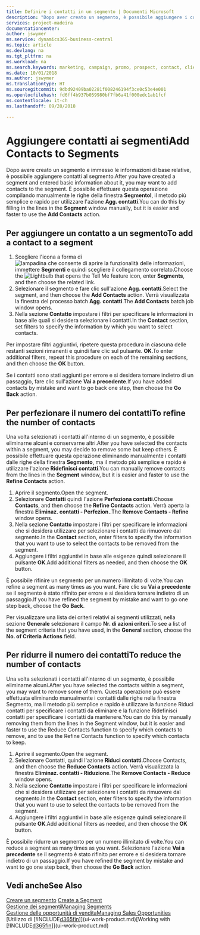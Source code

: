 ```yaml
---
title: Definire i contatti in un segmento | Documenti Microsoft
description: "Dopo aver creato un segmento, è possibile aggiungere i contatti al segmento, ad esempio, come parte di una campagna di marketing mirata ai clienti o contatti specifici."
services: project-madeira
documentationcenter: 
author: jswymer
ms.service: dynamics365-business-central
ms.topic: article
ms.devlang: na
ms.tgt_pltfrm: na
ms.workload: na
ms.search.keywords: marketing, campaign, promo, prospect, contact, client, customer
ms.date: 10/01/2018
ms.author: jswymer
ms.translationtype: HT
ms.sourcegitcommit: 9dbd92409ba02281f008246194f3ce0c53e4e001
ms.openlocfilehash: fd6ff4b937b059980bf7fb6a41f000edc1ab1fcf
ms.contentlocale: it-ch
ms.lasthandoff: 09/28/2018

---
```

# <a name="add-contacts-to-segments"></a><span data-ttu-id="40f0c-103">Aggiungere contatti ai segmenti</span><span class="sxs-lookup"><span data-stu-id="40f0c-103">Add Contacts to Segments</span></span>
<span data-ttu-id="40f0c-104">Dopo avere creato un segmento e immesso le informazioni di base relative, è possibile aggiungere contatti al segmento.</span><span class="sxs-lookup"><span data-stu-id="40f0c-104">After you have created a segment and entered basic information about it, you may want to add contacts to the segment.</span></span> <span data-ttu-id="40f0c-105">È possibile effettuare questa operazione compilando manualmente le righe della finestra **Segmentol**, il metodo più semplice e rapido per utilizzare l'azione **Agg. contatti**.</span><span class="sxs-lookup"><span data-stu-id="40f0c-105">You can do this by filling in the lines in the **Segment** window manually, but it is easier and faster to use the **Add Contacts** action.</span></span>

## <a name="to-add-a-contact-to-a-segment"></a><span data-ttu-id="40f0c-106">Per aggiungere un contatto a un segmento</span><span class="sxs-lookup"><span data-stu-id="40f0c-106">To add a contact to a segment</span></span>
1. <span data-ttu-id="40f0c-107">Scegliere l'icona a forma di ![lampadina che consente di aprire la funzionalità delle informazioni](media/ui-search/search_small.png "Informazioni sull'operazione che si desidera eseguire"), immettere **Segmenti** e quindi scegliere il collegamento correlato.</span><span class="sxs-lookup"><span data-stu-id="40f0c-107">Choose the ![Lightbulb that opens the Tell Me feature](media/ui-search/search_small.png "Tell me what you want to do") icon, enter **Segments**, and then choose the related link.</span></span>  
2. <span data-ttu-id="40f0c-108">Selezionare il segmento e fare clic sull'azione **Agg. contatti**.</span><span class="sxs-lookup"><span data-stu-id="40f0c-108">Select the segment, and then choose the **Add Contacts** action.</span></span> <span data-ttu-id="40f0c-109">Verrà visualizzata la finestra del processo batch **Agg. contatti**.</span><span class="sxs-lookup"><span data-stu-id="40f0c-109">The **Add Contacts** batch job window opens.</span></span>
3. <span data-ttu-id="40f0c-110">Nella sezione **Contatto** impostare i filtri per specificare le informazioni in base alle quali si desidera selezionare i contatti.</span><span class="sxs-lookup"><span data-stu-id="40f0c-110">In the **Contact** section, set filters to specify the information by which you want to select contacts.</span></span>

<span data-ttu-id="40f0c-111">Per impostare filtri aggiuntivi, ripetere questa procedura in ciascuna delle restanti sezioni rimanenti e quindi fare clic sul pulsante. **OK**.</span><span class="sxs-lookup"><span data-stu-id="40f0c-111">To enter additional filters, repeat this procedure on each of the remaining sections, and then choose the **OK** button.</span></span>

<span data-ttu-id="40f0c-112">Se i contatti sono stati aggiunti per errore e si desidera tornare indietro di un passaggio, fare clic sull'azione **Vai a precedente**.</span><span class="sxs-lookup"><span data-stu-id="40f0c-112">If you have added contacts by mistake and want to go back one step, then choose the **Go Back** action.</span></span>

## <a name="to-refine-the-number-of-contacts"></a><span data-ttu-id="40f0c-113">Per perfezionare il numero dei contatti</span><span class="sxs-lookup"><span data-stu-id="40f0c-113">To refine the number of contacts</span></span>
<span data-ttu-id="40f0c-114">Una volta selezionati i contatti all'interno di un segmento, è possibile eliminarne alcuni e conservarne altri.</span><span class="sxs-lookup"><span data-stu-id="40f0c-114">After you have selected the contacts within a segment, you may decide to remove some but keep others.</span></span> <span data-ttu-id="40f0c-115">È possibile effettuare questa operazione eliminando manualmente i contatti dalle righe della finestra **Segmento**, ma il metodo più semplice e rapido è utilizzare l'azione **Ridefinisci contatti**.</span><span class="sxs-lookup"><span data-stu-id="40f0c-115">You can manually remove contacts from the lines in the **Segment** window, but it is easier and faster to use the **Refine Contacts** action.</span></span>

1. <span data-ttu-id="40f0c-116">Aprire il segmento.</span><span class="sxs-lookup"><span data-stu-id="40f0c-116">Open the segment.</span></span>
2. <span data-ttu-id="40f0c-117">Selezionare **Contatti** quindi l'azione **Perfeziona contatti**.</span><span class="sxs-lookup"><span data-stu-id="40f0c-117">Choose **Contacts**, and then choose the **Refine Contacts** action.</span></span> <span data-ttu-id="40f0c-118">Verrà aperta la finestra **Eliminaz. contatti - Perfezion.**.</span><span class="sxs-lookup"><span data-stu-id="40f0c-118">The **Remove Contacts - Refine** window opens.</span></span>
3. <span data-ttu-id="40f0c-119">Nella sezione **Contatto** impostare i filtri per specificare le informazioni che si desidera utilizzare per selezionare i contatti da rimuovere dal segmento.</span><span class="sxs-lookup"><span data-stu-id="40f0c-119">In the **Contact** section, enter filters to specify the information that you want to use to select the contacts to be removed from the segment.</span></span>
4. <span data-ttu-id="40f0c-120">Aggiungere i filtri aggiuntivi in base alle esigenze quindi selezionare il pulsante **OK**.</span><span class="sxs-lookup"><span data-stu-id="40f0c-120">Add additional filters as needed, and then choose the **OK** button.</span></span>

<span data-ttu-id="40f0c-121">È possibile rifinire un segmento per un numero illimitato di volte.</span><span class="sxs-lookup"><span data-stu-id="40f0c-121">You can refine a segment as many times as you want.</span></span> <span data-ttu-id="40f0c-122">Fare clic su **Vai a precedente** se il segmento è stato rifinito per errore e si desidera tornare indietro di un passaggio.</span><span class="sxs-lookup"><span data-stu-id="40f0c-122">If you have refined the segment by mistake and want to go one step back, choose the **Go Back**.</span></span>

<span data-ttu-id="40f0c-123">Per visualizzare una lista dei criteri relativi ai segmenti utilizzati, nella sezione **Generale** selezionare il campo **Nr. di azioni criteri**.</span><span class="sxs-lookup"><span data-stu-id="40f0c-123">To see a list of the segment criteria that you have used, in the **General** section, choose the **No. of Criteria Actions** field.</span></span>

## <a name="to-reduce-the-number-of-contacts"></a><span data-ttu-id="40f0c-124">Per ridurre il numero dei contatti</span><span class="sxs-lookup"><span data-stu-id="40f0c-124">To reduce the number of contacts</span></span>
<span data-ttu-id="40f0c-125">Una volta selezionati i contatti all'interno di un segmento, è possibile eliminarne alcuni.</span><span class="sxs-lookup"><span data-stu-id="40f0c-125">After you have selected the contacts within a segment, you may want to remove some of them.</span></span> <span data-ttu-id="40f0c-126">Questa operazione può essere effettuata eliminando manualmente i contatti dalle righe nella finestra Segmento, ma il metodo più semplice e rapido è utilizzare la funzione Riduci contatti per specificare i contatti da eliminare e la funzione Ridefinisci contatti per specificare i contatti da mantenere.</span><span class="sxs-lookup"><span data-stu-id="40f0c-126">You can do this by manually removing them from the lines in the Segment window, but it is easier and faster to use the Reduce Contacts function to specify which contacts to remove, and to use the Refine Contacts function to specify which contacts to keep.</span></span>

1. <span data-ttu-id="40f0c-127">Aprire il segmento.</span><span class="sxs-lookup"><span data-stu-id="40f0c-127">Open the segment.</span></span>
2. <span data-ttu-id="40f0c-128">Selezionare Contatti, quindi l'azione **Riduci contatti**.</span><span class="sxs-lookup"><span data-stu-id="40f0c-128">Choose Contacts, and then choose the **Reduce Contacts** action.</span></span> <span data-ttu-id="40f0c-129">Verrà visualizzata la finestra **Eliminaz. contatti - Riduzione**.</span><span class="sxs-lookup"><span data-stu-id="40f0c-129">The **Remove Contacts - Reduce** window opens.</span></span>
3. <span data-ttu-id="40f0c-130">Nella sezione **Contatto** impostare i filtri per specificare le informazioni che si desidera utilizzare per selezionare i contatti da rimuovere dal segmento.</span><span class="sxs-lookup"><span data-stu-id="40f0c-130">In the **Contact** section, enter filters to specify the information that you want to use to select the contacts to be removed from the segment.</span></span>
4. <span data-ttu-id="40f0c-131">Aggiungere i filtri aggiuntivi in base alle esigenze quindi selezionare il pulsante **OK**.</span><span class="sxs-lookup"><span data-stu-id="40f0c-131">Add additional filters as needed, and then choose the **OK** button.</span></span>

<span data-ttu-id="40f0c-132">È possibile ridurre un segmento per un numero illimitato di volte.</span><span class="sxs-lookup"><span data-stu-id="40f0c-132">You can reduce a segment as many times as you want.</span></span> <span data-ttu-id="40f0c-133">Selezionare l'azione **Vai a precedente** se il segmento è stato rifinito per errore e si desidera tornare indietro di un passaggio.</span><span class="sxs-lookup"><span data-stu-id="40f0c-133">If you have refined the segment by mistake and want to go one step back, then choose the **Go Back** action.</span></span>

## <a name="see-also"></a><span data-ttu-id="40f0c-134">Vedi anche</span><span class="sxs-lookup"><span data-stu-id="40f0c-134">See Also</span></span>
<span data-ttu-id="40f0c-135">[Creare un segmento](marketing-how-create-segment.md) </span><span class="sxs-lookup"><span data-stu-id="40f0c-135">[Create a Segment](marketing-how-create-segment.md) </span></span>  
[<span data-ttu-id="40f0c-136">Gestione dei segmenti</span><span class="sxs-lookup"><span data-stu-id="40f0c-136">Managing Segments</span></span>](marketing-segments.md)  
[<span data-ttu-id="40f0c-137">Gestione delle opportunità di vendita</span><span class="sxs-lookup"><span data-stu-id="40f0c-137">Managing Sales Opportunities</span></span>](marketing-manage-sales-opportunities.md)  
<span data-ttu-id="40f0c-138">[Utilizzo di [!INCLUDE[d365fin](includes/d365fin_md.md)]](ui-work-product.md)</span><span class="sxs-lookup"><span data-stu-id="40f0c-138">[Working with [!INCLUDE[d365fin](includes/d365fin_md.md)]](ui-work-product.md)</span></span>  

